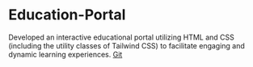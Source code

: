 # Education-Portal
Developed an interactive educational portal utilizing HTML and CSS (including the utility classes of Tailwind CSS) to facilitate engaging and dynamic learning experiences.
[Git](https://github.com/Aparna-2908/Education-Portal)
